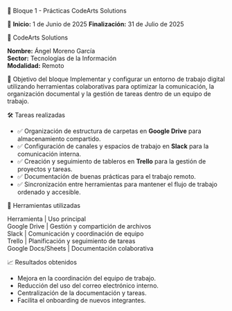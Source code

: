 🧩 Bloque 1 - Prácticas CodeArts Solutions

📅 
**Inicio:** 1 de Junio de 2025 
**Finalización:** 31 de Julio de 2025

🏢 CodeArts Solutions

**Nombre:** Ángel Moreno García   
**Sector:** Tecnologías de la Información  
**Modalidad:** Remoto

🎯 Objetivo del bloque
Implementar y configurar un entorno de trabajo digital utilizando herramientas colaborativas para optimizar la comunicación, la organización documental y la gestión de tareas dentro de un equipo de trabajo.

🛠️ Tareas realizadas

- ✅ Organización de estructura de carpetas en **Google Drive** para almacenamiento compartido.
- ✅ Configuración de canales y espacios de trabajo en **Slack** para la comunicación interna.
- ✅ Creación y seguimiento de tableros en **Trello** para la gestión de proyectos y tareas.
- ✅ Documentación de buenas prácticas para el trabajo remoto.
- ✅ Sincronización entre herramientas para mantener el flujo de trabajo ordenado y accesible.

🧰 Herramientas utilizadas

 Herramienta      | Uso principal                          
 Google Drive     | Gestión y compartición de archivos     
 Slack            | Comunicación y coordinación de equipo  
 Trello           | Planificación y seguimiento de tareas  
 Google Docs/Sheets | Documentación colaborativa           

📈 Resultados obtenidos

- Mejora en la coordinación del equipo de trabajo.
- Reducción del uso del correo electrónico interno.
- Centralización de la documentación y tareas.
- Facilita el onboarding de nuevos integrantes.



